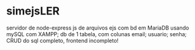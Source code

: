 # simejsLER
servidor de node-express js de arquivos ejs com bd em MariaDB usando mySQL com XAMPP; db de 1 tabela, com colunas email; usuario; senha; CRUD do sql completo, frontend incompleto!
